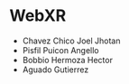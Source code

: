 # WebXR
- Chavez Chico Joel Jhotan
- Pisfil Puicon Angello
- Bobbio Hermoza Hector
- Aguado Gutierrez
